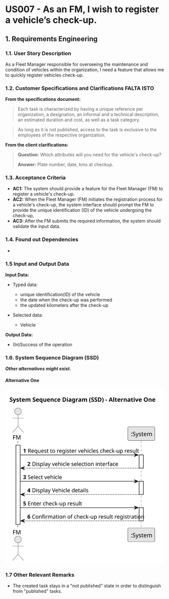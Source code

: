 # US007 - As an FM, I wish to register a vehicle’s check-up.


## 1. Requirements Engineering

### 1.1. User Story Description

As a Fleet Manager responsible for overseeing the maintenance and condition of 
vehicles within the organization, I need a feature that allows me to quickly register
vehicles check-up.

### 1.2. Customer Specifications and Clarifications  FALTA ISTO

**From the specifications document:**

>	Each task is characterized by having a unique reference per organization, a designation, an informal and a technical description, an estimated duration and cost, as well as a task category. 

>	As long as it is not published, access to the task is exclusive to the employees of the respective organization. 

**From the client clarifications:**

> **Question:** Which attributes will you need for the vehicle's check-up?
>
> **Answer:** Plate number, date, kms at checkup.

### 1.3. Acceptance Criteria

* **AC1:** The system should provide a feature for the Fleet Manager (FM) to register a vehicle's check-up.
* **AC2:** When the Fleet Manager (FM) initiates the registration process for a vehicle's check-up, the system interface should prompt the FM to provide
the unique identification (ID) of the vehicle undergoing the check-up, 
* **AC3:** After the FM submits the required information, the system should validate the input data.

### 1.4. Found out Dependencies 

*

### 1.5 Input and Output Data

**Input Data:**

* Typed data:
    * unique identification(ID) of the vehicle
    * the date when the check-up was performed
    * the updated kilometers after the check-up
	
* Selected data:
    * Vehicle 

**Output Data:**

* (In)Success of the operation

### 1.6. System Sequence Diagram (SSD)

**_Other alternatives might exist._**

#### Alternative One

![System Sequence Diagram - Alternative One](svg/us007-system-sequence-diagram-alternative-one.svg)

### 1.7 Other Relevant Remarks

* The created task stays in a "not published" state in order to distinguish from "published" tasks.